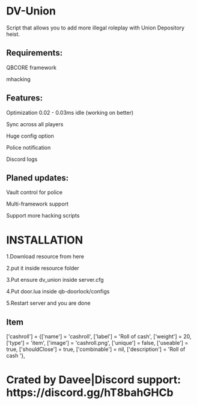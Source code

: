 # DV-Union
Script that allows you to add more illegal roleplay with Union Depository heist.

<h2> Requirements:</h2>
<p>QBCORE framework</p>
  <p>
mhacking
</p>
<h2> Features:</h2>
<p>
Optimization 0.02 - 0.03ms idle (working on better)
</p>
<p>
Sync across all players
</p>
<p>
Huge config option
</p>
<p>
Police notification 
</p>
<p>
Discord logs
</p>
<h2>Planed updates:</h2>
  <p>Vault control for police</p> 
  <p>Multi-framework support</p>
  <p>Support more hacking scripts</p>
<h1>INSTALLATION</h1>
<p>1.Download resource from here</p>
<p>2.put it inside resource folder</p>
<p>3.Put ensure dv_union inside server.cfg</p>
<p>4.Put door.lua inside qb-doorlock/configs</p>
<p>5.Restart server and you are done</p>
<h2>Item</h2>
['cashroll'] 			 = {['name'] = 'cashroll', 			  	['label'] = 'Roll of cash', 			['weight'] = 20, 		['type'] = 'item', 		['image'] = 'cashroll.png', 	['unique'] = false, 	['useable'] = true, 	['shouldClose'] = true,	   ['combinable'] = nil,   ['description'] = 'Roll of cash '},

<h1>Crated by Davee|Discord support: https://discord.gg/hT8bahGHCb<h1>
